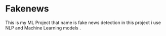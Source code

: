 # Fakenews
This is my ML Project that name is fake news detection in this project i use NLP and Machine Learning models . 
